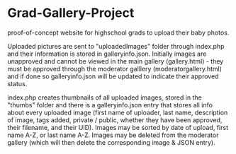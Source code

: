 # Grad-Gallery-Project

proof-of-concept website for highschool grads to upload their baby photos. 

Uploaded pictures are sent to "uploadedImages" folder through index.php and their information is stored in galleryinfo.json. Initially images are unapproved and cannot be viewed in the main gallery (gallery.html) - they must be approved through the moderator galllery (moderatorgallery.html) and if done so galleryinfo.json will be updated to indicate their approved status.

index.php creates thumbnails of all uploaded images, stored in the "thumbs" folder and there is a galleryinfo.json entry that stores all info about every uploaded image (first name of uploader, last name, description of image, tags added, private / public, whether they have been approved, their filename, and their UID). Images may be sorted by date of upload, first name A-Z, or last name A-Z. Images may be deleted from the moderator gallery (which will then delete the corresponding image & JSON entry).



